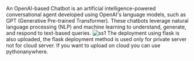 An OpenAI-based Chatbot is an artificial intelligence-powered conversational agent developed using OpenAI's language models, such as GPT (Generative Pre-trained Transformer). 
These chatbots leverage natural language processing (NLP) and machine learning to understand, generate, and respond to text-based queries.
![ss1](https://github.com/Aquib8171/Open-AI-Based-Chatbot/assets/100152037/a5c04e46-2979-4b32-98a0-fa1e26836f23)
The deployment using flask is also uploaded, the flask deployment method is used only for private server not for cloud server. 
If you want to upload on cloud you can use pythonanywhere.
